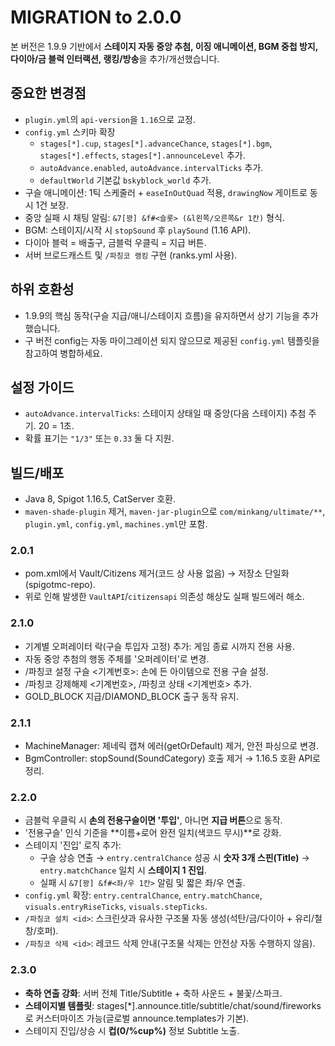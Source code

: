 # MIGRATION to 2.0.0

본 버전은 1.9.9 기반에서 **스테이지 자동 중앙 추첨, 이징 애니메이션, BGM 중첩 방지, 다이아/금 블럭 인터랙션, 랭킹/방송**을 추가/개선했습니다.

## 중요한 변경점
- `plugin.yml`의 `api-version`을 `1.16`으로 교정.
- `config.yml` 스키마 확장
  - `stages[*].cup`, `stages[*].advanceChance`, `stages[*].bgm`, `stages[*].effects`, `stages[*].announceLevel` 추가.
  - `autoAdvance.enabled`, `autoAdvance.intervalTicks` 추가.
  - `defaultWorld` 기본값 `bskyblock_world` 추가.
- 구슬 애니메이션: 1틱 스케줄러 + `easeInOutQuad` 적용, `drawingNow` 게이트로 동시 1건 보장.
- 중앙 실패 시 채팅 알림: `&7[꽝] &f#<슬롯> (&l왼쪽/오른쪽&r 1칸)` 형식.
- BGM: 스테이지/시작 시 `stopSound` 후 `playSound` (1.16 API).
- 다이아 블럭 = 배출구, 금블럭 우클릭 = 지급 버튼.
- 서버 브로드캐스트 및 `/파칭코 랭킹` 구현 (ranks.yml 사용).

## 하위 호환성
- 1.9.9의 핵심 동작(구슬 지급/애니/스테이지 흐름)을 유지하면서 상기 기능을 추가했습니다.
- 구 버전 config는 자동 마이그레이션 되지 않으므로 제공된 `config.yml` 템플릿을 참고하여 병합하세요.

## 설정 가이드
- `autoAdvance.intervalTicks`: 스테이지 상태일 때 중앙(다음 스테이지) 추첨 주기. 20 = 1초.
- 확률 표기는 `"1/3"` 또는 `0.33` 둘 다 지원.

## 빌드/배포
- Java 8, Spigot 1.16.5, CatServer 호환.
- `maven-shade-plugin` 제거, `maven-jar-plugin`으로 `com/minkang/ultimate/**`, `plugin.yml`, `config.yml`, `machines.yml`만 포함.



### 2.0.1
- pom.xml에서 Vault/Citizens 제거(코드 상 사용 없음) → 저장소 단일화(spigotmc-repo).
- 위로 인해 발생한 `VaultAPI`/`citizensapi` 의존성 해상도 실패 빌드에러 해소.


### 2.1.0
- 기계별 오퍼레이터 락(구슬 투입자 고정) 추가: 게임 종료 시까지 전용 사용.
- 자동 중앙 추첨의 행동 주체를 '오퍼레이터'로 변경.
- /파칭코 설정 구슬 <기계번호>: 손에 든 아이템으로 전용 구슬 설정.
- /파칭코 강제해제 <기계번호>, /파칭코 상태 <기계번호> 추가.
- GOLD_BLOCK 지급/DIAMOND_BLOCK 출구 동작 유지.


### 2.1.1
- MachineManager: 제네릭 캡쳐 에러(getOrDefault) 제거, 안전 파싱으로 변경.
- BgmController: stopSound(SoundCategory) 호출 제거 → 1.16.5 호환 API로 정리.


### 2.2.0
- 금블럭 우클릭 시 **손의 전용구슬이면 '투입'**, 아니면 **지급 버튼**으로 동작.
- '전용구슬' 인식 기준을 **이름+로어 완전 일치(색코드 무시)**로 강화.
- 스테이지 '진입' 로직 추가:
  - 구슬 상승 연출 → `entry.centralChance` 성공 시 **숫자 3개 스핀(Title)** → `entry.matchChance` 일치 시 **스테이지 1 진입**.
  - 실패 시 `&7[꽝] &f#<좌/우 1칸>` 알림 및 짧은 좌/우 연출.
- `config.yml` 확장: `entry.centralChance`, `entry.matchChance`, `visuals.entryRiseTicks`, `visuals.stepTicks`.
- `/파칭코 설치 <id>`: 스크린샷과 유사한 구조물 자동 생성(석탄/금/다이아 + 유리/철창/호퍼).
- `/파칭코 삭제 <id>`: 레코드 삭제 안내(구조물 삭제는 안전상 자동 수행하지 않음).


### 2.3.0
- **축하 연출 강화**: 서버 전체 Title/Subtitle + 축하 사운드 + 불꽃/스파크.
- **스테이지별 템플릿**: stages[*].announce.title/subtitle/chat/sound/fireworks로 커스터마이즈 가능(글로벌 announce.templates가 기본).
- 스테이지 진입/상승 시 **컵(0/%cup%)** 정보 Subtitle 노출.

